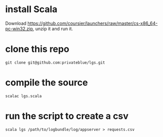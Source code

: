 # install Scala
Download https://github.com/coursier/launchers/raw/master/cs-x86_64-pc-win32.zip, unzip it and run it.

# clone this repo
```git clone git@github.com:privateblue/lgs.git```

# compile the source
```scalac lgs.scala```

# run the script to create a csv
```scala lgs /path/to/logbundle/log/appserver > requests.csv```
